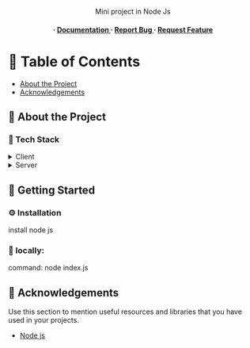 <div align='center'>

<p>Mini project in Node Js </p>

<h4> <span> · </span> <a href="https://github.com/SamantaMancini/Node-Js-Odin/blob/master/README.md"> Documentation </a> <span> · </span> <a href="https://github.com/SamantaMancini/Node-Js-Odin/issues"> Report Bug </a> <span> · </span> <a href="https://github.com/SamantaMancini/Node-Js-Odin/issues"> Request Feature </a> </h4>


</div>

# :notebook_with_decorative_cover: Table of Contents

- [About the Project](#star2-about-the-project)
- [Acknowledgements](#gem-acknowledgements)


## :star2: About the Project
### :space_invader: Tech Stack
<details> <summary>Client</summary> <ul>
<li><a href="">Javascript</a></li>
</ul> </details>
<details> <summary>Server</summary> <ul>
<li><a href="">Node Js</a></li>
</ul> </details>

## :toolbox: Getting Started

### :gear: Installation

install node js

### :running: locally:
command:
node index.js



## :gem: Acknowledgements

Use this section to mention useful resources and libraries that you have used in your projects.

- [Node js]()
